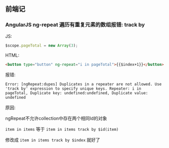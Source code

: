 ## 前端记

### AngularJS ng-repeat 遍历有重复元素的数组报错: track by

JS:
```js
$scope.pageTotal = new Array(3);
```

HTML:
```html
<button type="button" ng-repeat="i in pageTotal">{{$index+1}}</button>
```

报错:
```
Error: [ngRepeat:dupes] Duplicates in a repeater are not allowed. Use 'track by' expression to specify unique keys. Repeater: i in pageTotal, Duplicate key: undefined:undefined, Duplicate value: undefined
```

原因:

ngRepeat不允许collection中存在两个相同Id的对象

`item in items` 等于 `item in items track by $id(item)`

修改成 `item
 in items track by $index` 就好了